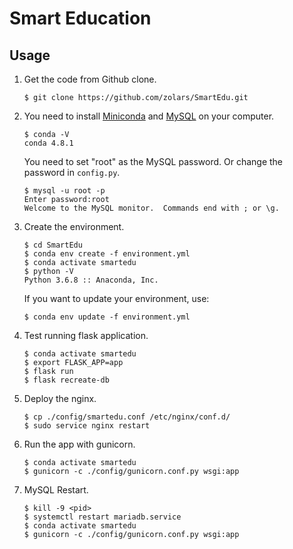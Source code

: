 # Smart Education

## Usage

1. Get the code from Github clone.

   ```
   $ git clone https://github.com/zolars/SmartEdu.git
   ```

2. You need to install [Miniconda](https://docs.conda.io/en/latest/miniconda.html) and [MySQL](http://dev.mysql.com/downloads/mysql/) on your computer.

   ```
   $ conda -V
   conda 4.8.1
   ```

   You need to set "root" as the MySQL password. Or change the password in `config.py`.

   ```
   $ mysql -u root -p
   Enter password:root
   Welcome to the MySQL monitor.  Commands end with ; or \g.
   ```

3. Create the environment.

   ```
   $ cd SmartEdu
   $ conda env create -f environment.yml
   $ conda activate smartedu
   $ python -V
   Python 3.6.8 :: Anaconda, Inc.
   ```

   If you want to update your environment, use:

   ```
   $ conda env update -f environment.yml
   ```

4. Test running flask application.

   ```
   $ conda activate smartedu
   $ export FLASK_APP=app
   $ flask run
   $ flask recreate-db
   ```

5. Deploy the nginx.

   ```
   $ cp ./config/smartedu.conf /etc/nginx/conf.d/
   $ sudo service nginx restart
   ```

6. Run the app with gunicorn.

   ```
   $ conda activate smartedu
   $ gunicorn -c ./config/gunicorn.conf.py wsgi:app
   ```

7. MySQL Restart.
   ```
   $ kill -9 <pid>
   $ systemctl restart mariadb.service
   $ conda activate smartedu
   $ gunicorn -c ./config/gunicorn.conf.py wsgi:app
   ```

